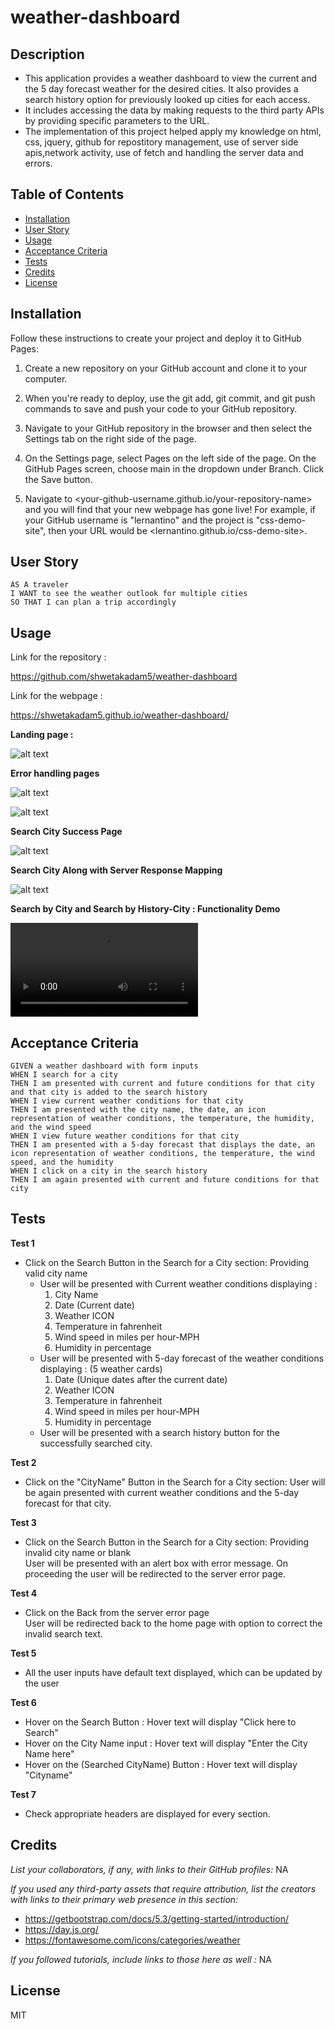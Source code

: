 # weather-dashboard

## Description

- This application provides a weather dashboard to view the current and the 5 day forecast weather for the desired cities. It also provides a search history option for previously looked up cities for each access.
- It includes accessing the data by making requests to the third party APIs by providing specific parameters to the URL.
- The implementation of this project helped apply my knowledge on html, css, jquery, github for repostitory management, use of server side apis,network activity, use of fetch and handling the server data and errors.

## Table of Contents 

- [Installation](#installation)
- [User Story](#userstory)
- [Usage](#usage)
- [Acceptance Criteria](#acceptancecriteria)
- [Tests](#tests)
- [Credits](#credits)
- [License](#license)

## Installation

Follow these instructions to create your project and deploy it to GitHub Pages:

1. Create a new repository on your GitHub account and clone it to your computer.

2. When you're ready to deploy, use the git add, git commit, and git push commands to save and push your code to your GitHub repository.

3. Navigate to your GitHub repository in the browser and then select the Settings tab on the right side of the page.

4. On the Settings page, select Pages on the left side of the page. On the GitHub Pages screen, choose main in the dropdown under Branch. Click the Save button.

5. Navigate to <your-github-username.github.io/your-repository-name> and you will find that your new webpage has gone live! For example, if your GitHub username is "lernantino" and the project is "css-demo-site", then your URL would be <lernantino.github.io/css-demo-site>.


## User Story 

```
AS A traveler
I WANT to see the weather outlook for multiple cities
SO THAT I can plan a trip accordingly
```

## Usage

Link for the repository : 

https://github.com/shwetakadam5/weather-dashboard

Link for the webpage : 

https://shwetakadam5.github.io/weather-dashboard/

**Landing page :**

![alt text](assets/images/weather-dashboard-homepage.jpeg)

**Error handling pages**

![alt text](assets/images/weather-dashboard-error-alert.jpg)


![alt text](assets/images/weather-dashboard-servererropage.jpeg)

**Search City Success Page**

![alt text](assets/images/weather-dashboard-search-success.jpeg)

**Search City Along with Server Response Mapping**

![alt text](assets/images/weather-dashboard-weathercards-serverresponse.png)

**Search by City and Search by History-City   : Functionality Demo**

![alt text](assets/images/weather-dashboard-demofunction.mp4)



## Acceptance Criteria

```
GIVEN a weather dashboard with form inputs
WHEN I search for a city
THEN I am presented with current and future conditions for that city and that city is added to the search history
WHEN I view current weather conditions for that city
THEN I am presented with the city name, the date, an icon representation of weather conditions, the temperature, the humidity, and the wind speed
WHEN I view future weather conditions for that city
THEN I am presented with a 5-day forecast that displays the date, an icon representation of weather conditions, the temperature, the wind speed, and the humidity
WHEN I click on a city in the search history
THEN I am again presented with current and future conditions for that city
```

## Tests

**Test 1**
- Click on the Search Button in the Search for a City section:  Providing valid city name
    - User will be presented with Current weather conditions displaying :
        1. City Name
        2. Date (Current date)
        3. Weather ICON
        4. Temperature in fahrenheit
        5. Wind speed in miles per hour-MPH
        6. Humidity in percentage
   - User will be presented with 5-day forecast of the weather conditions displaying : (5 weather cards)       
        1. Date (Unique dates after the current date)
        2. Weather ICON
        3. Temperature in fahrenheit
        4. Wind speed in miles per hour-MPH
        5. Humidity in percentage
    - User will be presented with a search history button for the successfully searched city.
    

**Test 2**
- Click on the "CityName" Button in the Search for a City section: 
    User will be again presented with current weather conditions and the 5-day forecast for that city.

**Test 3**
- Click on the Search Button in the Search for a City section:  Providing invalid city name or blank  
    User will be presented with an alert box with error message. 
    On proceeding the user will be redirected to the server error page.

**Test 4**
- Click on the Back from the server error page  
    User will be redirected back to the home page with option to correct the invalid search text. 

**Test 5**
- All the user inputs have default text displayed, which can be updated by the user

**Test 6**
- Hover on the Search Button : Hover text will display "Click here to Search"
- Hover on the City Name input : Hover text will display "Enter the City Name here"
- Hover on the (Searched CityName) Button : Hover text will display "Cityname"

**Test 7**
- Check appropriate headers are displayed for every section.



## Credits

_List your collaborators, if any, with links to their GitHub profiles:_ NA

_If you used any third-party assets that require attribution, list the creators with links to their primary web presence in this section:_

- https://getbootstrap.com/docs/5.3/getting-started/introduction/
- https://day.js.org/
- https://fontawesome.com/icons/categories/weather

_If you followed tutorials, include links to those here as well :_ NA


## License

MIT
